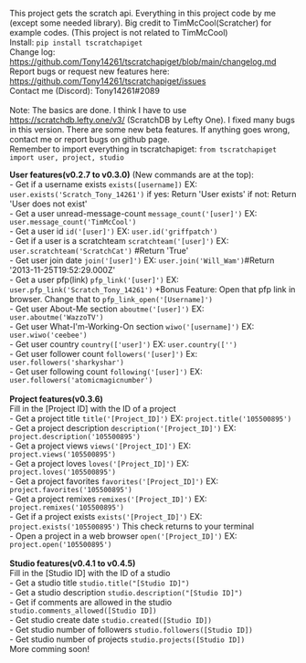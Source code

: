 This project gets the scratch api. Everything in this project code by me (except some needed library). Big credit to TimMcCool(Scratcher) for example codes. (This project is not related to TimMcCool)<br>
Install: `pip install tscratchapiget`<br>
Change log: https://github.com/Tony14261/tscratchapiget/blob/main/changelog.md<br>
Report bugs or request new features here: https://github.com/Tony14261/tscratchapiget/issues<br>
Contact me (Discord): Tony14261#2089<br>
<br>
Note: The basics are done. I think I have to use https://scratchdb.lefty.one/v3/ (ScratchDB by Lefty One). I fixed many bugs in this version. There are some new beta features. If anything goes wrong, contact me or report bugs on github page.<br>
Remember to import everything in tscratchapiget: ```from tscratchapiget import user, project, studio```<br>

**User features(v0.2.7 to v0.3.0)** (New commands are at the top):<br>
    - Get if a username exists  ```exists([username])```     EX: ```user.exists('Scratch_Tony_14261')``` if yes: Return 'User exists'     if not: Return 'User does not exist'<br>
    - Get a user unread-message-count ```message_count('[user]')```     EX: ```user.message_count('TimMcCool')```<br>
    - Get a user id ```id('[user]')```     EX: ```user.id('griffpatch')```<br>
    - Get if a user is a scratchteam ```scratchteam('[user]')```     EX: ```user.scratchteam('ScratchCat')``` #Return 'True'<br>
    - Get user join date ```join('[user]')```     EX: ```user.join('Will_Wam')```#Return '2013-11-25T19:52:29.000Z'<br>
    - Get a user pfp(link) ```pfp_link('[user]')```     EX: ```user.pfp_link('Scratch_Tony_14261')```          +Bonus Feature: Open that pfp link in browser. Change that to ```pfp_link_open('[Username]')```<br>
    - Get user About-Me section ```aboutme('[user]')``` EX: ```user.aboutme('WazzoTV')```<br>
    - Get user What-I'm-Working-On section ```wiwo('[username]')```     EX: ```user.wiwo('ceebee')```<br>
    - Get user country ```country(['user]')```     EX: ```user.country(['')```<br>
    - Get user follower count ```followers('[user]')```     Ex: ```user.followers('sharkyshar')```<br>
    - Get user following count ```following('[user]')```     EX: ```user.followers('atomicmagicnumber')```<br>
    <br>
**Project features(v0.3.6)**<br>
    Fill in the [Project ID] with the ID of a project<br>
    - Get a project title ```title('[Project_ID]')```     EX: ```project.title('105500895')```<br>
    - Get a project description ```description('[Project_ID]')```     EX: ```project.description('105500895')```<br>
    - Get a project views ```views('[Project_ID]')```     EX: ```project.views('105500895')```<br>
    - Get a project loves ```loves('[Project_ID]')```     EX: ```project.loves('105500895')```<br>
    - Get a project favorites ```favorites('[Project_ID]')```    EX: ```project.favorites('105500895')```<br>
    - Get a project remixes ```remixes('[Project_ID]')```     EX:   ```project.remixes('105500895')```<br>
    - Get if a project exists ```exists('[Project_ID]')```     EX: ```project.exists('105500895')``` This check returns to your terminal<br>
    - Open a project in a web browser ```open('[Project_ID]')```     EX: ```project.open('105500895')```<br>
    <br>
**Studio features(v0.4.1 to v0.4.5)**<br>
    Fill in the [Studio ID] with the ID of a studio<br>
    - Get a studio title ```studio.title("[Studio ID]")```<br>
    - Get a studio description ```studio.description("[Studio ID]")```<br>
    - Get if comments are allowed in the studio ```studio.comments_allowed([Studio ID])```<br>
    - Get studio create date ```studio.created([Studio ID])```<br>
    - Get studio number of followers ```studio.followers([Studio ID])```<br>
    - Get studio number of projects ```studio.projects([Studio ID])```<br>
More comming soon!
